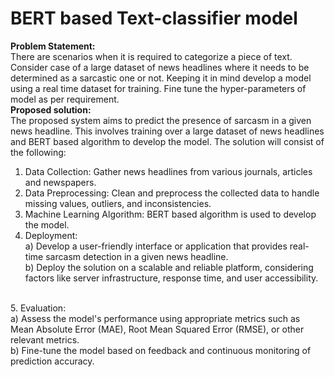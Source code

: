 # BERT based Text-classifier model 
<b>Problem Statement:</b>
<br>
There are scenarios when it is required to categorize a piece of text. Consider case 
of a large dataset of news headlines where it needs to be determined as a 
sarcastic one or not. Keeping it in mind develop a model using a real time dataset 
for training. Fine tune the hyper-parameters of model as per requirement.
<br>
<b>Proposed solution:</b>
<br>
The proposed system aims to predict the presence of sarcasm in a given news headline. This involves training over a large dataset of news headlines and BERT based algorithm to develop the model. The solution will consist of the following:
<br>
1. Data Collection: Gather news headlines from various journals, articles and newspapers.<br>
2. Data Preprocessing: Clean and preprocess the collected data to handle missing values, outliers, and inconsistencies.<br>
3. Machine Learning Algorithm: BERT based algorithm is used to develop the model.<br>
4. Deployment:
<br>a) Develop a user-friendly interface or application that provides real-time sarcasm detection in a given news headline.
<br>b) Deploy the solution on a scalable and reliable platform, considering factors like server infrastructure, response time, and user accessibility.
<br>
5. Evaluation:
<br>a) Assess the model's performance using appropriate metrics such as Mean Absolute Error (MAE), Root Mean Squared Error (RMSE), or other relevant metrics.
<br>b) Fine-tune the model based on feedback and continuous monitoring of prediction accuracy.
